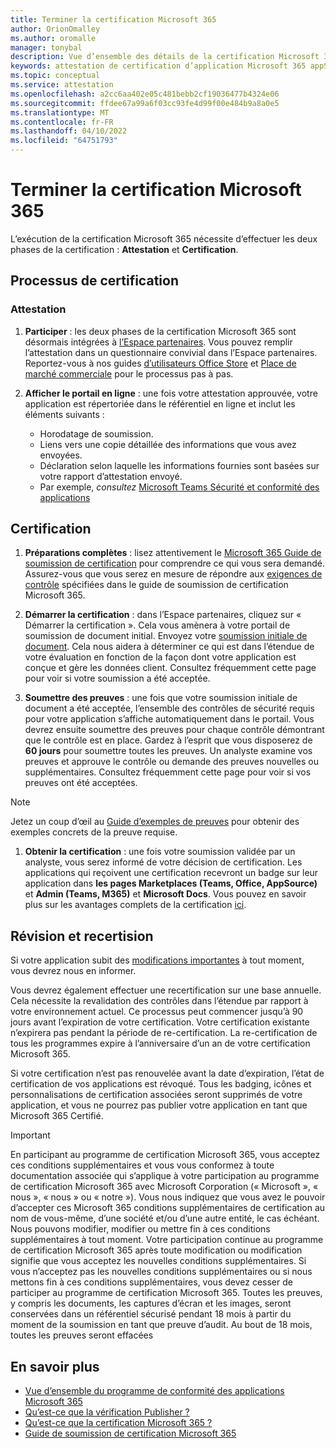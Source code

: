 ```yaml
---
title: Terminer la certification Microsoft 365
author: OrionOmalley
ms.author: oromalle
manager: tonybal
description: Vue d’ensemble des détails de la certification Microsoft 365
keywords: attestation de certification d’application Microsoft 365 appSource
ms.topic: conceptual
ms.service: attestation
ms.openlocfilehash: a2cc6aa402e05c481bebb2cf19036477b4324e06
ms.sourcegitcommit: ffdee67a99a6f03cc93fe4d99f00e484b9a8a0e5
ms.translationtype: MT
ms.contentlocale: fr-FR
ms.lasthandoff: 04/10/2022
ms.locfileid: "64751793"
---
```

# <a name="complete-microsoft-365-certification"></a>Terminer la certification Microsoft 365

L’exécution de la certification Microsoft 365 nécessite d’effectuer les deux phases de la certification : **Attestation** et **Certification**.


## <a name="certification-process"></a>Processus de certification

### <a name="attestation"></a>Attestation

1. **Participer** : les deux phases de la certification Microsoft 365 sont désormais intégrées à [l’Espace partenaires](https://partner.microsoft.com). Vous pouvez remplir l’attestation dans un questionnaire convivial dans l’Espace partenaires. Reportez-vous à nos guides [d’utilisateurs Office Store](../docs/userguide.md) et [Place de marché commerciale](../docs/SaaSUserGuide.md) pour le processus pas à pas.

1. **Afficher le portail en ligne** : une fois votre attestation approuvée, votre application est répertoriée dans le référentiel en ligne et inclut les éléments suivants :
   - Horodatage de soumission.
   - Liens vers une copie détaillée des informations que vous avez envoyées.
   - Déclaration selon laquelle les informations fournies sont basées sur votre rapport d’attestation envoyé.
   - Par exemple, *consultez* [Microsoft Teams Sécurité et conformité des applications](../teams/teams-apps.md)


## <a name="certification"></a>Certification

1. **Préparations complètes** : lisez attentivement le [Microsoft 365 Guide de soumission de certification](../docs/certification-submission-guide.md) pour comprendre ce qui vous sera demandé. Assurez-vous que vous serez en mesure de répondre aux [exigences de contrôle](../docs/certification-submission-guide.md#app-certification-criteria) spécifiées dans le guide de soumission de certification Microsoft 365.

1. **Démarrer la certification** : dans l’Espace partenaires, cliquez sur « Démarrer la certification ». Cela vous amènera à votre portail de soumission de document initial. Envoyez votre [soumission initiale de document](../docs/certification-submission-guide.md#initial-document-submission). Cela nous aidera à déterminer ce qui est dans l’étendue de votre évaluation en fonction de la façon dont votre application est conçue et gère les données client. Consultez fréquemment cette page pour voir si votre soumission a été acceptée.

1. **Soumettre des preuves** : une fois que votre soumission initiale de document a été acceptée, l’ensemble des contrôles de sécurité requis pour votre application s’affiche automatiquement dans le portail. Vous devrez ensuite soumettre des preuves pour chaque contrôle démontrant que le contrôle est en place. Gardez à l’esprit que vous disposerez de **60 jours** pour soumettre toutes les preuves. Un analyste examine vos preuves et approuve le contrôle ou demande des preuves nouvelles ou supplémentaires. Consultez fréquemment cette page pour voir si vos preuves ont été acceptées.

>[!NOTE]
> Jetez un coup d’œil au [Guide d’exemples de preuves](../docs/certification-sample-evidence-guide.md) pour obtenir des exemples concrets de la preuve requise.

1. **Obtenir la certification** : une fois votre soumission validée par un analyste, vous serez informé de votre décision de certification. Les applications qui reçoivent une certification recevront un badge sur leur application dans **les pages Marketplaces (Teams, Office, AppSource)** et **Admin (Teams, M365)** et **Microsoft Docs**. Vous pouvez en savoir plus sur les avantages complets de la certification [ici](../docs/enterprise-app-certification-guide.md#program-benefits).


## <a name="review-and-re-certification"></a>Révision et recertision
Si votre application subit des [modifications importantes](../docs/certification-submission-guide.md#significant-changes) à tout moment, vous devrez nous en informer.

Vous devrez également effectuer une recertification sur une base annuelle. Cela nécessite la revalidation des contrôles dans l’étendue par rapport à votre environnement actuel. Ce processus peut commencer jusqu’à 90 jours avant l’expiration de votre certification. Votre certification existante n’expirera pas pendant la période de re-certification. La re-certification de tous les programmes expire à l’anniversaire d’un an de votre certification Microsoft 365.

Si votre certification n’est pas renouvelée avant la date d’expiration, l’état de certification de vos applications est révoqué. Tous les badging, icônes et personnalisations de certification associées seront supprimés de votre application, et vous ne pourrez pas publier votre application en tant que Microsoft 365 Certifié.


> [!IMPORTANT]
> En participant au programme de certification Microsoft 365, vous acceptez ces conditions supplémentaires et vous vous conformez à toute documentation associée qui s’applique à votre participation au programme de certification Microsoft 365 avec Microsoft Corporation (« Microsoft », « nous », « nous » ou « notre »). Vous nous indiquez que vous avez le pouvoir d’accepter ces Microsoft 365 conditions supplémentaires de certification au nom de vous-même, d’une société et/ou d’une autre entité, le cas échéant. Nous pouvons modifier, modifier ou mettre fin à ces conditions supplémentaires à tout moment. Votre participation continue au programme de certification Microsoft 365 après toute modification ou modification signifie que vous acceptez les nouvelles conditions supplémentaires. Si vous n’acceptez pas les nouvelles conditions supplémentaires ou si nous mettons fin à ces conditions supplémentaires, vous devez cesser de participer au programme de certification Microsoft 365.
Toutes les preuves, y compris les documents, les captures d’écran et les images, seront conservées dans un référentiel sécurisé pendant 18 mois à partir du moment de la soumission en tant que preuve d’audit. Au bout de 18 mois, toutes les preuves seront effacées

## <a name="learn-more"></a>En savoir plus

* [Vue d’ensemble du programme de conformité des applications Microsoft 365](~/overview.md)  
* [Qu’est-ce que la vérification Publisher ?](https://docs.microsoft.com/azure/active-directory/develop/publisher-verification-overview)
* [Qu’est-ce que la certification Microsoft 365 ?](~/docs/enterprise-app-certification-guide.md)  
* [Guide de soumission de certification Microsoft 365](~/docs/certification-submission-guide.md)
